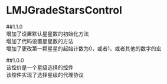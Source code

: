 # LMJGradeStarsControl
##1.1.0               
增加了设置默认星星数的初始化方法                
增加了代码设置星星数的方法                
增加了更改第一颗星星的起始计数为0，或者1，或者其他的数字的宏                      
                  
##1.0.0                     
该控价是一个星级选择的控件                       
该控件实现了选择星级的代理协议                         
